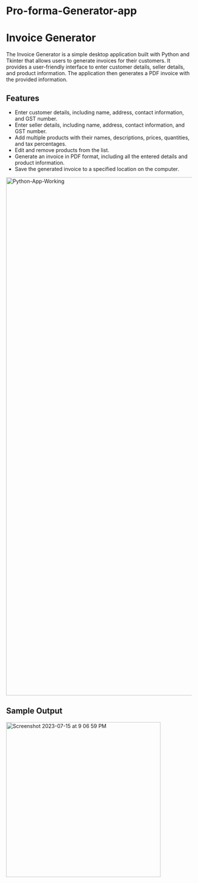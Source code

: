 # Pro-forma-Generator-app
# Invoice Generator

The Invoice Generator is a simple desktop application built with Python and Tkinter that allows users to generate invoices for their customers. It provides a user-friendly interface to enter customer details, seller details, and product information. The application then generates a PDF invoice with the provided information.

## Features

- Enter customer details, including name, address, contact information, and GST number.
- Enter seller details, including name, address, contact information, and GST number.
- Add multiple products with their names, descriptions, prices, quantities, and tax percentages.
- Edit and remove products from the list.
- Generate an invoice in PDF format, including all the entered details and product information.
- Save the generated invoice to a specified location on the computer.
<img width="1401" alt="Python-App-Working" src="https://github.com/abby1712/Pro-forma-Generator-app/assets/72368959/febb0395-a3d8-46f1-918c-db399f5fbede">

## Sample Output
<img width="419" alt="Screenshot 2023-07-15 at 9 06 59 PM" src="https://github.com/abby1712/Pro-forma-Generator-app/assets/72368959/c25e984b-1c63-4f7e-8881-4dbf5f66397a">

